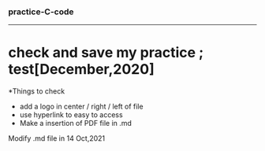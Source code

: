### practice-C-code
---
check and save my practice ; test[December,2020]
==

*Things to check
- add a logo  in center / right / left of file
- use hyperlink to easy to access
- Make a insertion of PDF file in .md







Modify .md file in 14 Oct,2021
